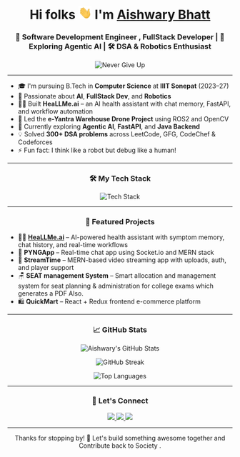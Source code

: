 <h1 align="center">Hi folks <img src="https://raw.githubusercontent.com/ABSphreak/ABSphreak/master/gifs/Hi.gif" width="30px"> I'm <a href="https://www.linkedin.com/in/aishwary-bhatt/">Aishwary Bhatt</a></h1>

<h3 align="center">🚀 Software Development Engineer , FullStack Developer  | 🧠 Exploring Agentic AI | 🛠️ DSA & Robotics Enthusiast</h3>

<p align="center">
 <img width="1919" height="928" alt="Never Give Up " src="https://github.com/user-attachments/assets/a24f43ca-3e0b-466f-b863-43c94cd6dbe6" />
</p>

---

- 🎓 I'm pursuing B.Tech in **Computer Science** at **IIIT Sonepat** (2023–27)  
- 🧠 Passionate about **AI**, **FullStack Dev**, and **Robotics**  
- 👨‍💻 Built **HeaLLMe.ai** – an AI health assistant with chat memory, FastAPI, and workflow automation  
- 🤖 Led the **e-Yantra Warehouse Drone Project** using ROS2 and OpenCV  
- 🌱 Currently exploring **Agentic AI**, **FastAPI**, and **Java Backend**  
- 💡 Solved **300+ DSA problems** across LeetCode, GFG, CodeChef & Codeforces  
- ⚡ Fun fact: I think like a robot but debug like a human!

---

<h3 align="center">🛠️ My Tech Stack</h3>

<p align="center">
  <img src="https://skillicons.dev/icons?i=python,java,javascript,react,nodejs,express,mongodb,postgresql,mysql,fastapi,git,linux,opencv,github,numpy" alt="Tech Stack" />
</p>

---

<h3 align="center">🚀 Featured Projects</h3>

- 👨‍⚕️ **[HeaLLMe.ai](https://github.com/shhKnight30)** – AI-powered health assistant with symptom memory, chat history, and real-time workflows  
- 💬 **PYNGApp** – Real-time chat app using Socket.io and MERN stack  
- 🎥 **StreamTime** – MERN-based video streaming app with uploads, auth, and player support  
- 🪑 **SEAT management System** – Smart allocation and management system for seat planning & administration for college exams which generates a PDF Also.
- 🛍️ **QuickMart** – React + Redux frontend e-commerce platform

---

<h3 align="center">📈 GitHub Stats</h3>

<p align="center">
  <img src="https://github-readme-stats.vercel.app/api?username=shhKnight30&show_icons=true&theme=radical" alt="Aishwary's GitHub Stats" />
</p>

<p align="center">
  <img src="https://github-readme-streak-stats.herokuapp.com/?user=shhKnight30&theme=tokyonight" alt="GitHub Streak" />
</p>

<p align="center">
  <img src="https://github-readme-stats.vercel.app/api/top-langs/?username=shhKnight30&layout=compact&theme=radical" alt="Top Languages" />
</p>

---

<h3 align="center">🔗 Let's Connect</h3>

<p align="center">
  <a href="https://linkedin.com/in/aishwary-bhatt" target="_blank">
    <img src="https://img.shields.io/badge/LinkedIn-blue?style=for-the-badge&logo=linkedin&logoColor=white" />
  </a>
  <a href="mailto:aishwarybatt@gmail.com" target="_blank">
    <img src="https://img.shields.io/badge/Gmail-D14836?style=for-the-badge&logo=gmail&logoColor=white" />
  </a>
  <a href="https://github.com/shhKnight30" target="_blank">
    <img src="https://img.shields.io/badge/GitHub-181717?style=for-the-badge&logo=github&logoColor=white" />
  </a>
</p>

---

<p align="center">Thanks for stopping by! 🌟 Let's build something awesome together and Contribute back to Society .</p>
